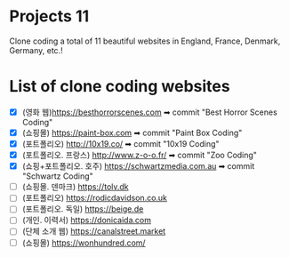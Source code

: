 # Projects 11

Clone coding a total of 11 beautiful websites in England, France, Denmark, Germany, etc.!

# List of clone coding websites

- [x] (영화 웹)https://besthorrorscenes.com ➡ commit "Best Horror Scenes Coding"
- [x] (쇼핑몰) https://paint-box.com ➡ commit "Paint Box Coding"
- [x] (포트폴리오) http://10x19.co/ ➡ commit "10x19 Coding"
- [x] (포트폴리오. 프랑스) http://www.z-o-o.fr/ ➡ commit "Zoo Coding"
- [x] (쇼핑+포트폴리오. 호주) https://schwartzmedia.com.au ➡ commit "Schwartz Coding"
- [ ] (쇼핑몰. 덴마크) https://tolv.dk
- [ ] (포트폴리오) https://rodicdavidson.co.uk
- [ ] (포트폴리오. 독일) https://beige.de
- [ ] (개인. 이력서) https://donicaida.com
- [ ] (단체 소개 웹) https://canalstreet.market
- [ ] (쇼핑몰) https://wonhundred.com/

